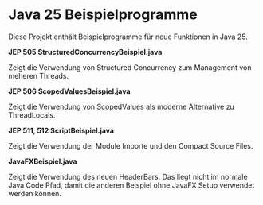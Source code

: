 # Java 25 Beispielprogramme

Diese Projekt enthält Beispielprogramme für neue Funktionen in Java 25.

**JEP 505 StructuredConcurrencyBeispiel.java**

Zeigt die Verwendung von Structured Concurrency zum Management von meheren Threads.

**JEP 506 ScopedValuesBeispiel.java**

Zeigt die Verwendung von ScopedValues als  moderne Alternative zu ThreadLocals.

**JEP 511, 512 ScriptBeispiel.java**

Zeigt die Verwendung der Module Importe und den Compact Source Files.

**JavaFXBeispiel.java**

Zeigt die Verwendung des neuen HeaderBars. Das liegt nicht im normale Java Code Pfad,
damit die anderen Beispiel ohne JavaFX Setup verwendet werden können.